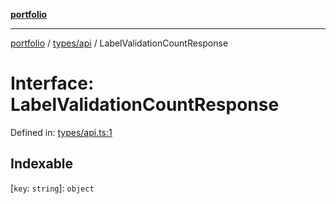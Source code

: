 [**portfolio**](../../../README.md)

***

[portfolio](../../../modules.md) / [types/api](../README.md) / LabelValidationCountResponse

# Interface: LabelValidationCountResponse

Defined in: [types/api.ts:1](https://github.com/tnorlund/Portfolio/blob/e267b8cbb875b25673f0a41ef1d448c31126a018/portfolio/types/api.ts#L1)

## Indexable

\[`key`: `string`\]: `object`
